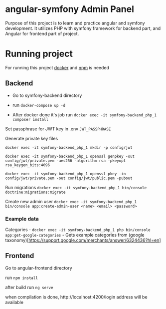# angular-symfony Admin Panel

Purpose of this project is to learn and practice angular and symfony development. It utilizes PHP with symfony framework for backend part, and Angular for frontend part of project.

# Running project

For running this project [docker](https://docs.docker.com/get-docker/) and [npm](https://www.npmjs.com/get-npm) is needed

## Backend

- Go to symfony-backend directory

- run ```docker-compose up -d```

- After docker done it's job run ```docker exec -it symfony-backend_php_1 composer install```

Set passphrase for JWT key in .env ```JWT_PASSPHRASE```

Generate private key files

```docker exec -it symfony-backend_php_1 mkdir -p config/jwt```

```docker exec -it symfony-backend_php_1 openssl genpkey -out config/jwt/private.pem -aes256 -algorithm rsa -pkeyopt rsa_keygen_bits:4096```

```docker exec -it symfony-backend_php_1 openssl pkey -in config/jwt/private.pem -out config/jwt/public.pem -pubout```

Run migrations ```docker exec -it symfony-backend_php_1 bin/console doctrine:migrations:migrate```

Create new admin user ```docker exec -it symfony-backend_php_1 bin/console app:create-admin-user <name> <email> <password>```

### Example data

Categories - ```docker exec -it symfony-backend_php_1 php bin/console app:get-google-categories``` - Gets example categories from (google taxonomy)[https://support.google.com/merchants/answer/6324436?hl=en]

## Frontend

Go to angular-frontend directory

run ```npm install```

after build run ```ng serve```

when compilation is done, http://localhost:4200/login address will be available
